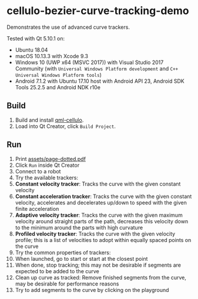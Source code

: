 cellulo-bezier-curve-tracking-demo
==================================

Demonstrates the use of advanced curve trackers.

Tested with Qt 5.10.1 on:

- Ubuntu 18.04
- macOS 10.13.3 with Xcode 9.3
- Windows 10 (UWP x64 (MSVC 2017)) with Visual Studio 2017 Community (with `Universal Windows Platform development` and `C++ Universal Windows Platform tools`)
- Android 7.1.2 with Ubuntu 17.10 host with Android API 23, Android SDK Tools 25.2.5 and Android NDK r10e

Build
-----

1. Build and install [qml-cellulo](../../).
1. Load into Qt Creator, click `Build Project`.

Run
---

1. Print [assets/page-dotted.pdf](assets/page-dotted.pdf)
1. Click `Run` inside Qt Creator
1. Connect to a robot
1. Try the available trackers:
  1. **Constant velocity tracker**: Tracks the curve with the given constant velocity
  1. **Constant acceleration tracker**: Tracks the curve with the given constant velocity, accelerates and decelerates up/down to speed with the given finite acceleration
  1. **Adaptive velocity tracker**: Tracks the curve with the given maximum velocity around straight parts of the path, decreases this velocity down to the minimum around the parts with high curvature
  1. **Profiled velocity tracker**: Tracks the curve with the given velocity profile; this is a list of velocities to adopt within equally spaced points on the curve
1. Try the common properties of trackers:
  1. When launched, go to start or start at the closest point
  1. When done, stop tracking; this may not be desirable if segments are expected to be added to the curve
  1. Clean up curve as tracked: Remove finished segments from the curve, may be desirable for performance reasons
1. Try to add segments to the curve by clicking on the playground

